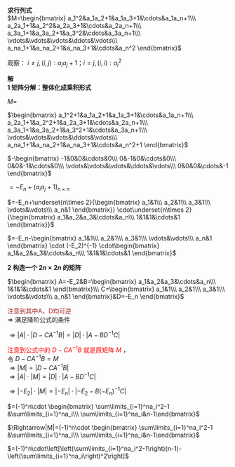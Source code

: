 **求行列式**  
$M=\begin{bmatrix}  
a_1^2&a_1a_2+1&a_1a_3+1&\cdots&a_1a_n+1\\\  
a_2a_1+1&a_2^2&a_2a_3+1&\cdots&a_2a_n+1\\\  
a_3a_1+1&a_3a_2+1&a_3^2&\cdots&a_3a_n+1\\\  
\vdots&\vdots&\vdots&\ddots&\vdots\\\  
a_na_1+1&a_na_2+1&a_na_3+1&\cdots&a_n^2  
\end{bmatrix}$  
  
观察： $i\neq j,(i,j):a_ia_j+1；i=j,(i,i):a_i^2$  
  
**解**  
**1 矩阵分解：整体化成乘积形式**  
  
$M=$  
  
$\begin{bmatrix}  
a_1^2+1&a_1a_2+1&a_1a_3+1&\cdots&a_1a_n+1\\\  
a_2a_1+1&a_2^2+1&a_2a_3+1&\cdots&a_2a_n+1\\\  
a_3a_1+1&a_3a_2+1&a_3^2+1&\cdots&a_3a_n+1\\\  
\vdots&\vdots&\vdots&\ddots&\vdots\\\  
a_na_1+1&a_na_2+1&a_na_3+1&\cdots&a_n^2+1  
\end{bmatrix}$  
  
$-\begin{bmatrix}  
-1&0&0&\cdots&0\\\  
0&-1&0&\cdots&0\\\  
0&0&-1&\cdots&0\\\  
\vdots&\vdots&\vdots&\ddots&\vdots\\\  
0&0&0&\cdots&-1  
\end{bmatrix}$  
  
$=-E_n+(a_ia_j+1)_{n\times n}$  
  
$=-E_n+\underset{n\times 2}{\begin{bmatrix}  
a_1&1\\\  
a_2&1\\\  
a_3&1\\\  
\vdots&\vdots\\\  
a_n&1  
\end{bmatrix}}  
\cdot\underset{n\times 2}{\begin{bmatrix}  
a_1&a_2&a_3&\cdots&a_n\\\  
1&1&1&\cdots&1  
\end{bmatrix}}$  
  
$=-E_n-\begin{bmatrix}  
a_1&1\\\  
a_2&1\\\  
a_3&1\\\  
\vdots&\vdots\\\  
a_n&1  
\end{bmatrix}  
\cdot (-E_2)^{-1}  
\cdot\begin{bmatrix}  
a_1&a_2&a_3&\cdots&a_n\\\  
1&1&1&\cdots&1  
\end{bmatrix}$  
  
**2 构造一个 $2n\times 2n$ 的矩阵**  
  
$\begin{bmatrix}  
A=-E_2&B=\begin{bmatrix}  
a_1&a_2&a_3&\cdots&a_n\\\  
1&1&1&\cdots&1  
\end{bmatrix}\\\  
C=\begin{bmatrix}  
a_1&1\\\  
a_2&1\\\  
a_3&1\\\  
\vdots&\vdots\\\  
a_n&1  
\end{bmatrix}&D=-E_n  
\end{bmatrix}$  
  
<font color=brown>注意到其中A，D均可逆</font>  
$\Rightarrow$ 满足降阶公式的条件  
  
$\Rightarrow  
|A|\cdot|D-CA^{-1}B|=|D|\cdot|A-BD^{-1}C|$  
  
<font color=red>注意到公式中的 $D-CA^{-1}B$ 就是原矩阵 $M$ </font>，  
令 $D-CA^{-1}B=M$  
$\Rightarrow|M|=|D-CA^{-1}B|$  
$\Rightarrow  
|A|\cdot|M|=|D|\cdot|A-BD^{-1}C|$  
  
$\Rightarrow  
|-E_2|\cdot|M|=|-E_n|\cdot|-E_2-B(-E_n)^{-1}C|$  
  
$=(-1)^n\cdot \begin{bmatrix}  
\sum\limits_{i=1}^na_i^2-1  
&\sum\limits_{i=1}^na_i\\\  
\sum\limits_{i=1}^na_i&n-1\end{bmatrix}$  
  
$\Rightarrow|M|=(-1)^n\cdot \begin{bmatrix}  
\sum\limits_{i=1}^na_i^2-1  
&\sum\limits_{i=1}^na_i\\\  
\sum\limits_{i=1}^na_i&n-1\end{bmatrix}$  
  
$=(-1)^n\cdot\left[\left(\sum\limits_{i=1}^na_i^2-1\right)(n-1)-\left(\sum\limits_{i=1}^na_i\right)^2\right]$  

